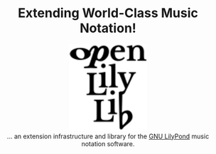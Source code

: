 <h1 style="text-align: center;">Extending World-Class Music Notation!</h1>

<div style="text-align: center;">
<img src="images/openlilylib-logo.svg" alt="drawing" style="width: 35%;margin: 0 auto;"/>
</div>

<div style="text-align: center">
... an extension infrastructure and library for the
<a href="https://lilypond.org">GNU LilyPond</a> music notation software.
</div>

